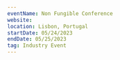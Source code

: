 ```yaml
---
eventName: Non Fungible Conference 
website: 
location: Lisbon, Portugal
startDate: 05/24/2023
endDate: 05/25/2023
tag: Industry Event
---
```

